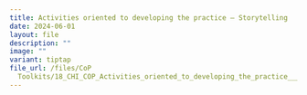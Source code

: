 ```yaml
---
title: Activities oriented to developing the practice – Storytelling
date: 2024-06-01
layout: file
description: ""
image: ""
variant: tiptap
file_url: /files/CoP
  Toolkits/18_CHI_COP_Activities_oriented_to_developing_the_practice___Storytelling.pdf
---
```

